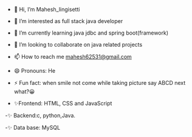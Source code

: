 - 👋 Hi, I’m Mahesh_lingisetti
- 👀 I’m interested as full stack java developer 
- 🌱 I’m currently learning java jdbc and spring boot(framework)
- 💞️ I’m looking to collaborate on java related projects 
- 📫 How to reach me mahesh62531@gmail.com
- 😄 Pronouns: He
- ⚡ Fun fact: when smile not come while taking picture say ABCD next what?😀

- ✨Frontend: HTML, CSS and JavaScript

-✨ Backend:c, python,Java.

-✨ Data base: MySQL 
<!---
mahesh9642/mahesh9642 is a ✨ special ✨ repository because its `README.md` (this file) appears on your GitHub profile.
You can click the Preview link to take a look at your changes.
--->
